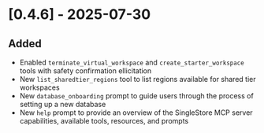 # [0.4.6] - 2025-07-30

## Added

- Enabled `terminate_virtual_workspace` and `create_starter_workspace` tools with safety confirmation ellicitation
- New `list_sharedtier_regions` tool to list regions available for shared tier workspaces
- New `database_onboarding` prompt to guide users through the process of setting up a new database
- New `help` prompt to provide an overview of the SingleStore MCP server capabilities, available tools, resources, and prompts
